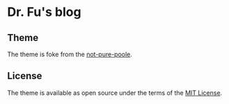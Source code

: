 # Dr. Fu's blog

## Theme
The theme is foke from the [not-pure-poole](https://github.com/vszhub/not-pure-poole).

## License
The theme is available as open source under the terms of the [MIT License](https://opensource.org/licenses/MIT).
